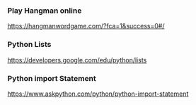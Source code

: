 ### Play Hangman online
https://hangmanwordgame.com/?fca=1&success=0#/

### Python Lists
https://developers.google.com/edu/python/lists

### Python import Statement
https://www.askpython.com/python/python-import-statement



